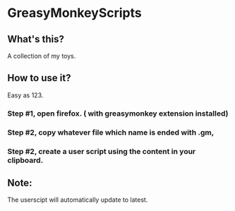 # GreasyMonkeyScripts

## What's this?

A collection of my toys.

## How to use it?

Easy as 123.

### Step #1, open firefox. ( with greasymonkey extension installed)
### Step #2, copy whatever file which name is ended with .gm, 
### Step #2, create a user script using the content in your clipboard.

## Note:

The userscipt will automatically update to latest.
